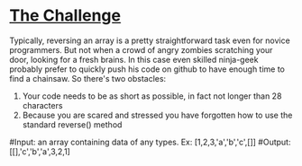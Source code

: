 # [The Challenge](https://www.codewars.com/kata/59ae589c07157afba80000a7)

Typically, reversing an array is a pretty straightforward task even for novice programmers. But not when a crowd of angry zombies scratching your door, looking for a fresh brains. In this case even skilled ninja-geek probably prefer to quickly push his code on github to have enough time to find a chainsaw. So there's two obstacles:

1. Your code needs to be as short as possible, in fact not longer than 28 characters
2. Because you are scared and stressed you have forgotten how to use the standard reverse() method

#Input: an array containing data of any types. Ex: [1,2,3,'a','b','c',[]] #Output: [[],'c','b','a',3,2,1]